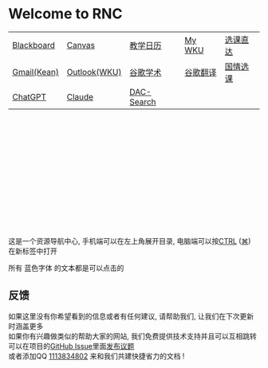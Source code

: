 # Welcome to RNC


|                        |                                            |                                                |                             |                                            |
|------------------------|--------------------------------------------|------------------------------------------------|-----------------------------|--------------------------------------------|
| [Blackboard](https://blackboard.kean.edu/webapps/login/) | [Canvas](https://kean.instructure.com/) | [教学日历](https://wku.edu.cn/academics/cal/) | [My WKU](https://once.wku.edu.cn/) | [选课直达](https://selfservice.kean.edu/Student/Planning/DegreePlans) |
|[Gmail(Kean)](https://mail.google.com/) | [Outlook(WKU)](https://outlook.office365.com/mail/) | [谷歌学术](https://scholar.google.com/) |[谷歌翻译](https://translate.google.com/) | [国情选课](http://ps.wku.edu.cn:7777/psp/ps/EMPLOYEE/HRMS/h/?tab=DEFAULT&languageCd=ZHS) |
|[ChatGPT](https://chat.openai.com/) | [Claude](https://claude.ai/chats) | [DAC-Search](https://www.goooogle.cf/) | |

<br><br><br><br><br><br><br>
<br><br><br><br><br><br><br>
这是一个资源导航中心, 手机端可以在左上角展开目录, 电脑端可以按<a href="https://support.microsoft.com/zh-cn/windows/windows-%E7%9A%84%E9%94%AE%E7%9B%98%E5%BF%AB%E6%8D%B7%E6%96%B9%E5%BC%8F-dcc61a57-8ff0-cffe-9796-cb9706c75eec" title="Windows快捷键" target="_blank">CTRL</a> (<a href="https://support.apple.com/zh-cn/HT201236" title="mac快捷键" target="_blank">&#8984;</a>) 在新标签中打开

所有<a style="text-decoration:none;"
   title="没错就是这样的" 
   onclick="alert('不是让你点这个啦')">
  蓝色字体 </a>的文本都是可以点击的





## 反馈

如果这里没有你希望看到的信息或者有任何建议, 请帮助我们, 让我们在下次更新时涵盖更多  
如果你有兴趣做类似的帮助大家的网站, 我们免费提供技术支持并且可以互相跳转
可以在项目的[GitHub Issue](https://github.com/TianYi0217/wkuer-rnc/issues)里面[发布议题](https://github.com/TianYi0217/wkuer-rnc/issues/new)  
或者添加QQ [1113834802](https://wpa.qq.com/msgrd?v=3&uin=1113834802&site=qq&menu=yes&jumpflag=1) 来和我们共建快捷省力的文档 !
